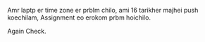 Amr laptp er time zone er prblm chilo, ami 16 tarikher majhei push koechilam, Assignment eo erokom prbm hoichilo.


Again Check.